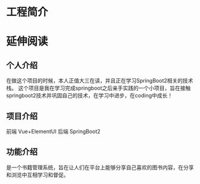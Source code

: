 # 工程简介

# 延伸阅读

## 个人介绍
在做这个项目的时候，本人正值大三在读，并且正在学习SpringBoot2相关的技术栈。
这个项目是我在学习完成springboot之后亲手实践的一个小项目，旨在接触springboot2技术并巩固自己的技术，在学习中进步，在coding中成长！
## 项目介绍
前端 Vue+ElementUI
后端 SpringBoot2
## 功能介绍
是一个书籍管理系统，旨在让人们在平台上能够分享自己喜欢的图书内容，在分享和浏览中互相学习和督促。
